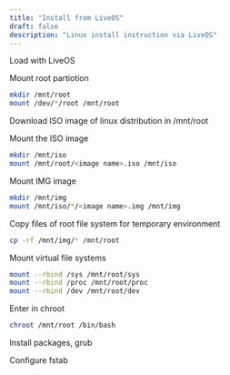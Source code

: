 ```yaml
---
title: "Install from LiveOS"
draft: false
description: "Linux install instruction via LiveOS"
---
```


Load with LiveOS

Mount root partiotion

```bash
mkdir /mnt/root
mount /dev/*/root /mnt/root
```

Download ISO image of linux distribution in /mnt/root

Mount the ISO image

```bash
mkdir /mnt/iso
mount /mnt/root/<image name>.iso /mnt/iso
```

Mount IMG image

```bash
mkdir /mnt/img
mount /mnt/iso/*/<image name>.img /mnt/img
```

Copy files of root file system for temporary environment

```bash
cp -rf /mnt/img/* /mnt/root
```

Mount virtual file systems

```bash
mount --rbind /sys /mnt/root/sys
mount --rbind /proc /mnt/root/proc
mount --rbind /dev /mnt/root/dev
```

Enter in chroot

```bash
chroot /mnt/root /bin/bash
```

Install packages, grub

Configure fstab
